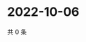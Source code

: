 # 2022-10-06

共 0 条

<!-- BEGIN WEIBO -->
<!-- 最后更新时间 Thu Oct 06 2022 20:40:21 GMT+0800 (China Standard Time) -->

<!-- END WEIBO -->
